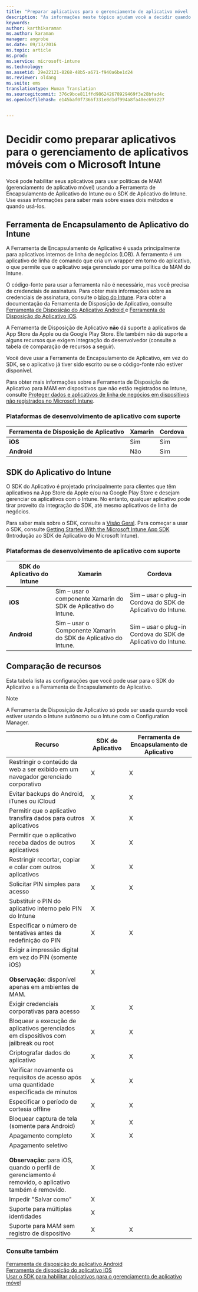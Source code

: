 ```yaml
---
title: "Preparar aplicativos para o gerenciamento de aplicativo móvel | Microsoft Intune"
description: "As informações neste tópico ajudam você a decidir quando deve usar a Ferramenta de Disposição do Aplicativo e o SDK do Aplicativo para permitir que seus aplicativos de linha de negócios personalizados usem políticas de gerenciamento de aplicativos móveis."
keywords: 
author: karthikaraman
ms.author: karaman
manager: angrobe
ms.date: 09/13/2016
ms.topic: article
ms.prod: 
ms.service: microsoft-intune
ms.technology: 
ms.assetid: 29e22121-8268-48b5-a671-f940a6be1d24
ms.reviewer: oldang
ms.suite: ems
translationtype: Human Translation
ms.sourcegitcommit: 376c9bce811ffd986242678929469f3e28bfad4c
ms.openlocfilehash: e145baf0f7366f331e8d1df994a8fa40ec693227


---
```


# <a name="decide-how-to-prepare-apps-for-mobile-application-management-with-microsoft-intune"></a>Decidir como preparar aplicativos para o gerenciamento de aplicativos móveis com o Microsoft Intune
Você pode habilitar seus aplicativos para usar políticas de MAM (gerenciamento de aplicativo móvel) usando a Ferramenta de Encapsulamento de Aplicativo do Intune ou o SDK de Aplicativo do Intune. Use essas informações para saber mais sobre esses dois métodos e quando usá-los.

## <a name="intune-app-wrapping-tool"></a>Ferramenta de Encapsulamento de Aplicativo do Intune
A Ferramenta de Encapsulamento de Aplicativo é usada principalmente para aplicativos internos de linha de negócios (LOB). A ferramenta é um aplicativo de linha de comando que cria um wrapper em torno do aplicativo, o que permite que o aplicativo seja gerenciado por uma política de MAM do Intune.

O código-fonte para usar a ferramenta não é necessário, mas você precisa de credenciais de assinatura.  Para obter mais informações sobre as credenciais de assinatura, consulte o [blog do Intune](https://blogs.technet.microsoft.com/enterprisemobility/2015/02/25/how-to-obtain-the-prerequisites-for-the-intune-app-wrapping-tool-for-ios/). Para obter a documentação da Ferramenta de Disposição de Aplicativo, consulte [Ferramenta de Disposição do Aplicativo Android ](prepare-android-apps-for-mobile-application-management-with-the-microsoft-intune-app-wrapping-tool.md) e [Ferramenta de Disposição do Aplicativo iOS](prepare-ios-apps-for-mobile-application-management-with-the-microsoft-intune-app-wrapping-tool.md).

A Ferramenta de Disposição de Aplicativo **não** dá suporte a aplicativos da App Store da Apple ou da Google Play Store. Ele também não dá suporte a alguns recursos que exigem integração do desenvolvedor (consulte a tabela de comparação de recursos a seguir).

Você deve usar a Ferramenta de Encapsulamento de Aplicativo, em vez do SDK, se o aplicativo já tiver sido escrito ou se o código-fonte não estiver disponível.

Para obter mais informações sobre a Ferramenta de Disposição de Aplicativo para MAM em dispositivos que não estão registrados no Intune, consulte [Proteger dados e aplicativos de linha de negócios em dispositivos não registrados no Microsoft Intune](protect-line-of-business-apps-and-data-on-devices-not-enrolled-in-microsoft-intune.md).

### <a name="supported-app-development-platforms"></a>Plataformas de desenvolvimento de aplicativo com suporte

|**Ferramenta de Disposição de Aplicativo** | **Xamarin** |**Cordova** |
|------|----|----|
|**iOS** |Sim|Sim|
|**Android**| Não |Sim|

## <a name="intune-app-sdk"></a>SDK do Aplicativo do Intune
O SDK do Aplicativo é projetado principalmente para clientes que têm aplicativos na App Store da Apple e/ou na Google Play Store e desejam gerenciar os aplicativos com o Intune. No entanto, qualquer aplicativo pode tirar proveito da integração do SDK, até mesmo aplicativos de linha de negócios.

Para saber mais sobre o SDK, consulte a [Visão Geral](/intune/develop/intune-app-sdk). Para começar a usar o SDK, consulte [Getting Started With the Microsoft Intune App SDK](/intune/develop/intune-app-sdk-get-started) (Introdução ao SDK de Aplicativo do Microsoft Intune).

### <a name="supported-app-development-platforms"></a>Plataformas de desenvolvimento de aplicativo com suporte

|**SDK do Aplicativo do Intune** |**Xamarin** |**Cordova**
|------|----|----|
|**iOS**|Sim – usar o componente Xamarin do SDK de Aplicativo do Intune.|Sim – usar o plug-in Cordova do SDK de Aplicativo do Intune.|
|**Android**| Sim – usar o Componente Xamarin do SDK de Aplicativo do Intune.|Sim – usar o plug-in Cordova do SDK de Aplicativo do Intune.|

## <a name="feature-comparison"></a>Comparação de recursos
Esta tabela lista as configurações que você pode usar para o SDK do Aplicativo e a Ferramenta de Encapsulamento de Aplicativo.

> [!NOTE]
> A Ferramenta de Disposição de Aplicativo só pode ser usada quando você estiver usando o Intune autônomo ou o Intune com o Configuration Manager.

|Recurso|SDK do Aplicativo|Ferramenta de Encapsulamento de Aplicativo|
|-----------|---------------------|-----------|
|Restringir o conteúdo da web a ser exibido em um navegador gerenciado corporativo|X|X|
|Evitar backups do Android, iTunes ou iCloud|X|X|
|Permitir que o aplicativo transfira dados para outros aplicativos|X|X|
|Permitir que o aplicativo receba dados de outros aplicativos|X|X|
|Restringir recortar, copiar e colar com outros aplicativos|X|X|
|Solicitar PIN simples para acesso|X|X|
|Substituir o PIN do aplicativo interno pelo PIN do Intune|X||
|Especificar o número de tentativas antes da redefinição do PIN|X|X|
|Exigir a impressão digital em vez do PIN (somente iOS)<br></br>**Observação:** disponível apenas em ambientes de MAM.|X||
|Exigir credenciais corporativas para acesso|X|X|
|Bloquear a execução de aplicativos gerenciados em dispositivos com jailbreak ou root|X|X|
|Criptografar dados do aplicativo|X|X|
|Verificar novamente os requisitos de acesso após uma quantidade especificada de minutos|X|X|
|Especificar o período de cortesia offline|X|X|
|Bloquear captura de tela (somente para Android)|X|X|
|Apagamento completo|X|X|
|Apagamento seletivo <br></br>**Observação:** para iOS, quando o perfil de gerenciamento é removido, o aplicativo também é removido.|X||
|Impedir "Salvar como" |X||
|Suporte para múltiplas identidades|X||
|Suporte para MAM sem registro de dispositivo|X|X|
### <a name="see-also"></a>Consulte também

[Ferramenta de disposição do aplicativo Android](prepare-android-apps-for-mobile-application-management-with-the-microsoft-intune-app-wrapping-tool.md)</br>
[Ferramenta de disposição do aplicativo iOS](prepare-ios-apps-for-mobile-application-management-with-the-microsoft-intune-app-wrapping-tool.md)</br>
[Usar o SDK para habilitar aplicativos para o gerenciamento de aplicativo móvel](use-the-sdk-to-enable-apps-for-mobile-application-management.md)



<!--HONumber=Nov16_HO3-->


